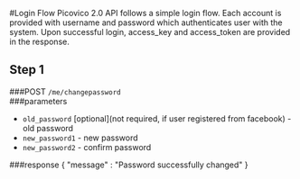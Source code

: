 #Login Flow
Picovico 2.0 API follows a simple login flow. Each account is provided with username and password which authenticates
user with the system. Upon successful login, access_key and access_token are provided in the response.

## Step 1

###POST `/me/changepassword`  
###parameters
* `old_password` [optional](not required, if user registered from facebook)    - old password
* `new_password1`       - new password
* `new_password2`       - confirm password

###response
    {
        "message" : "Password successfully changed"
    }
    